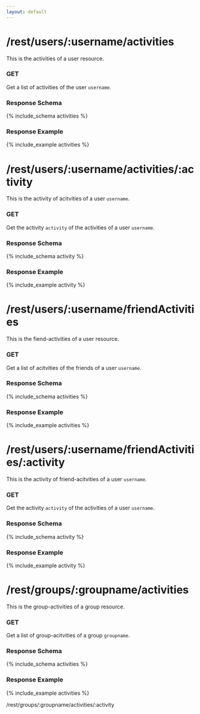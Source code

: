 ```yaml
---
layout: default
---
```


# /rest/users/:username/activities

This is the activities of a user resource.

### GET 

Get a list of activities of the user `username`.

### Response Schema
{% include_schema activities %}

### Response Example
{% include_example activities %}


# /rest/users/:username/activities/:activity

This is the activity of acitvities of a user `username`.

### GET

Get the activity `activity` of the activities of a user `username`.

### Response Schema
{% include_schema activity %}

### Response Example
{% include_example activity %}


# /rest/users/:username/friendActivities

This is the fiend-activities of a user resource.

### GET

Get a list of acitvities of the friends of a user `username`.

### Response Schema
{% include_schema activities %}

### Response Example
{% include_example activities %}


# /rest/users/:username/friendActivities/:activity

This is the activity of friend-acitvities of a user `username`.

### GET

Get the activity `activity` of the activities of a user `username`.

### Response Schema
{% include_schema activity %}

### Response Example
{% include_example activity %}


# /rest/groups/:groupname/activities

This is the group-activities of a group resource.

### GET

Get a list of group-acitvities of a group `groupname`.

### Response Schema
{% include_schema activities %}

### Response Example
{% include_example activities %}


/rest/groups/:groupname/activities/:activity